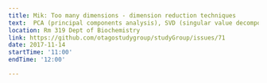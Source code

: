 ```yaml
---
title: Mik: Too many dimensions - dimension reduction techniques
text:  PCA (principal components analysis), SVD (singular value decomposition) and MDS (multi-dimensional scaling) - how they work (and how they are basically all the same thing under certain situations), how we use them for dimension reduction (including for ancestry/relatedness correction), and how we can use the rsvd package to calculate the SVD really fast.
location: Rm 319 Dept of Biochemistry
link: https://github.com/otagostudygroup/studyGroup/issues/71
date: 2017-11-14
startTime: '11:00'
endTime: '12:00'

---
```


